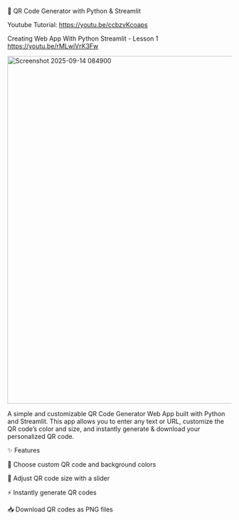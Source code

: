 🔳 QR Code Generator with Python & Streamlit

Youtube Tutorial:
https://youtu.be/ccbzvKcoaps

Creating Web App With Python Streamlit - Lesson 1
https://youtu.be/rMLwiVrK3Fw


<img width="1189" height="782" alt="Screenshot 2025-09-14 084900" src="https://github.com/user-attachments/assets/552ea8b7-6e3b-49ee-8018-30ca47ae54da" />

A simple and customizable QR Code Generator Web App built with Python and Streamlit.
This app allows you to enter any text or URL, customize the QR code’s color and size, and instantly generate & download your personalized QR code.

✨ Features

🎨 Choose custom QR code and background colors

📏 Adjust QR code size with a slider

⚡ Instantly generate QR codes

📥 Download QR codes as PNG files
